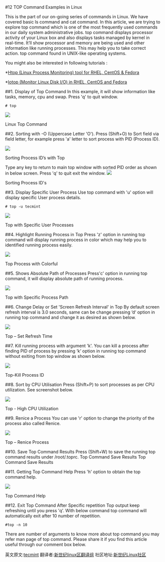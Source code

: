 #12 TOP Command Examples in Linux

This is the part of our on-going series of commands in Linux. We have covered basic ls command and cat command. In this article, we are trying to explore top command which is one of the most frequently used commands in our daily system administrative jobs. top command displays processor activity of your Linux box and also displays tasks managed by kernel in real-time. It’ll show processor and memory are being used and other information like running processes. This may help you to take correct action. top command found in UNIX-like operating systems.

You might also be interested in following tutorials :

*[Htop (Linux Process Monitoring) tool for RHEL, CentOS & Fedora](http://www.tecmint.com/install-htop-linux-process-monitoring-for-rhel-centos-fedora/)

*[Iotop (Monitor Linux Disk I/O) in RHEL, CentOS and Fedora](http://www.tecmint.com/install-iotop-monitor-linux-disk-io-in-rhel-centos-and-fedora/)

##1. Display of Top Command
In this example, it will show information like tasks, memory, cpu and swap. Press 'q' to quit window.
```Shell
# top
```
<img src='http://www.tecmint.com/wp-content/uploads/2012/08/Top-Command.jpg'>

Linux Top Command

##2. Sorting with -O (Uppercase Letter 'O').
Press (Shift+O) to Sort field via field letter, for example press 'a' letter to sort process with PID (Process ID).

<img src='http://www.tecmint.com/wp-content/uploads/2012/08/Top-Sort.jpg'>

Sorting Process ID’s with Top

Type any key to return to main top window with sorted PID order as shown in below screen. Press 'q' to quit exit the window.
<img src='http://www.tecmint.com/wp-content/uploads/2012/08/Top-Sort.jpg'>

Sorting Process ID's

##3. Display Specific User Process
Use top command with 'u' option will display specific User process details.
```Shell
# top -u tecmint
```
<img src='http://www.tecmint.com/wp-content/uploads/2012/08/Top-User-Process.jpg'>

Top with Specific User Processes

##4. Highlight Running Process in Top
Press 'z' option in running top command will display running process in color which may help you to identified running process easily.

<img src='http://www.tecmint.com/wp-content/uploads/2012/08/Top-Colorful.png'>

Top Process with Colorful

##5. Shows Absolute Path of Processes
Press'c' option in running top command, it will display absolute path of running process.

<img src='http://www.tecmint.com/wp-content/uploads/2012/08/Top-command-with-Path.jpg'>

Top with Specific Process Path

##6. Change Delay or Set 'Screen Refresh Interval' in Top
By default screen refresh interval is 3.0 seconds, same can be change pressing ‘d‘ option in running top command and change it as desired as shown below.

<img src='http://www.tecmint.com/wp-content/uploads/2012/08/Top-Set-Refresh-Time.jpg'>

Top – Set Refresh Time

##7. Kill running process with argument 'k'.
You can kill a process after finding PID of process by pressing ‘k‘ option in running top command without exiting from top window as shown below.

<img src='http://www.tecmint.com/wp-content/uploads/2012/08/Top-Kill-Process.jpg'>

Top-Kill Process ID

##8. Sort by CPU Utilisation
Press (Shift+P) to sort processes as per CPU utilization. See screenshot below.

<img src='http://www.tecmint.com/wp-content/uploads/2012/08/Top-With-CPU-Utilization.jpg'>

Top - High CPU Utilization

##9. Renice a Process
You can use 'r' option to change the priority of the process also called Renice.

<img src='http://www.tecmint.com/wp-content/uploads/2012/08/Top-Renice-Process.jpg'>

Top – Renice Process

##10. Save Top Command Results
Press (Shift+W) to save the running top command results under /root/.toprc.
Top Command Save Results
Top Command Save Results

##11. Getting Top Command Help
Press 'h' option to obtain the top command help.

<img src='http://www.tecmint.com/wp-content/uploads/2012/08/Top-command-help.jpg'>

Top Command Help

##12. Exit Top Command After Specific repetition
Top output keep refreshing until you press 'q'. With below command top command will automatically exit after 10 number of repetition.
```Shell
#top -n 10
```
There are number of arguments to know more about top command you may refer man page of top command. Please share it if you find this article useful through our comment box below.

英文原文:[tecmint](http://www.tecmint.com/12-top-command-examples-in-linux/) 翻译者:[新世纪linux区翻译组](https://github.com/21ops/21opsttug) 社区地址:[新世纪Linux社区](http://www.21ops.com)
